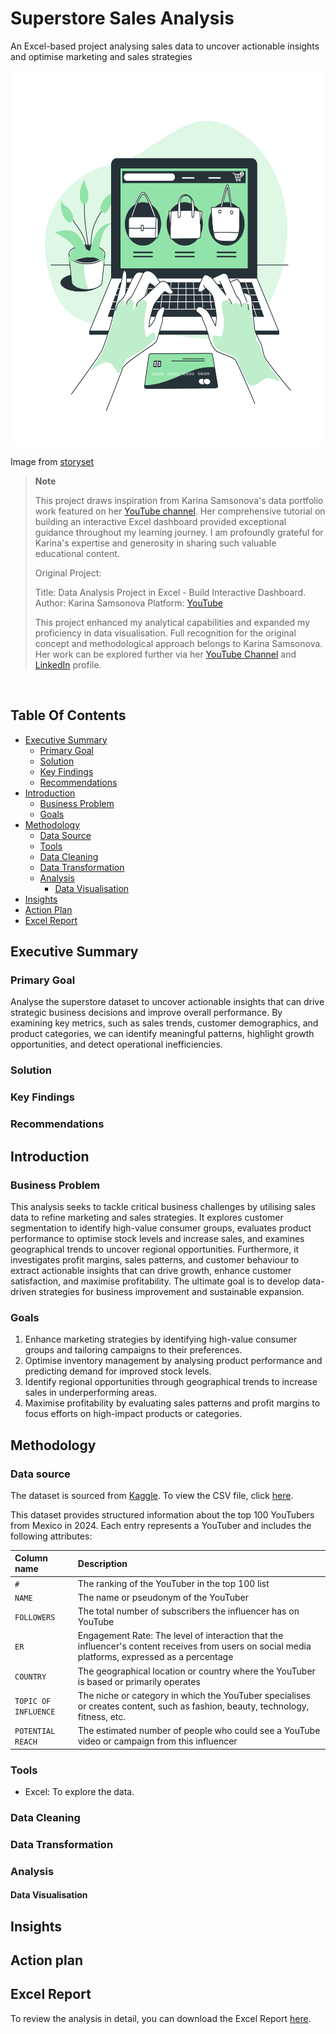 # Superstore Sales Analysis
An Excel-based project analysing sales data to uncover actionable insights and optimise marketing and sales strategies

<img src="assets/img/project3-online-shopping.png" width="500" height="600" />

Image from [storyset](https://storyset.com/search?q=online%20shopping)

> **Note**
>
> This project draws inspiration from Karina Samsonova's data portfolio work featured on her [YouTube channel](https://www.youtube.com/watch?v=U0I3HEnTAWk&ab_channel=KarinaDataScientist). Her comprehensive tutorial on building an interactive Excel dashboard provided exceptional guidance throughout my learning journey. I am profoundly grateful for Karina's expertise and generosity in sharing such valuable educational content.
>
> Original Project:
> 
> Title: Data Analysis Project in Excel - Build Interactive Dashboard. Author: Karina Samsonova Platform: [YouTube](https://www.youtube.com/watch?v=U0I3HEnTAWk&ab_channel=KarinaDataScientist)
>
> This project enhanced my analytical capabilities and expanded my proficiency in data visualisation. Full recognition for the original concept and methodological approach belongs to Karina Samsonova. Her work can be explored further via her [YouTube Channel](https://www.youtube.com/@karinadatascientist) and [LinkedIn](https://www.linkedin.com/in/karina-samsonova/) profile.
<br/>


## Table Of Contents
- [Executive Summary](#executive-summary)
  - [Primary Goal](#primary-goal)
  - [Solution](#solution)
  - [Key Findings](#key-findings)
  - [Recommendations](#recommendations)
- [Introduction](#introduction)
  - [Business Problem](#business-problem)
  - [Goals](#goals)
- [Methodology](#methodology)
  - [Data Source](#data-source)
  - [Tools](#tools)
  - [Data Cleaning](#data-cleaning)
  - [Data Transformation](#data-transformation)
  - [Analysis](#analysis)
    - [Data Visualisation](#data-visualisation)
- [Insights](#insights)
- [Action Plan](#action-plan)	 
- [Excel Report](#excel-report)	


## Executive Summary


### Primary Goal
Analyse the superstore dataset to uncover actionable insights that can drive strategic business decisions and improve overall performance. By examining key metrics, such as sales trends, customer demographics, and product categories, we can identify meaningful patterns, highlight growth opportunities, and detect operational inefficiencies.

### Solution



### Key Findings


### Recommendations

## Introduction

### Business Problem
This analysis seeks to tackle critical business challenges by utilising sales data to refine marketing and sales strategies. It explores customer segmentation to identify high-value consumer groups, evaluates product performance to optimise stock levels and increase sales, and examines geographical trends to uncover regional opportunities. Furthermore, it investigates profit margins, sales patterns, and customer behaviour to extract actionable insights that can drive growth, enhance customer satisfaction, and maximise profitability. The ultimate goal is to develop data-driven strategies for business improvement and sustainable expansion.

### Goals
1. Enhance marketing strategies by identifying high-value consumer groups and tailoring campaigns to their preferences.
2. Optimise inventory management by analysing product performance and predicting demand for improved stock levels.
3. Identify regional opportunities through geographical trends to increase sales in underperforming areas.
4. Maximise profitability by evaluating sales patterns and profit margins to focus efforts on high-impact products or categories.

## Methodology
### Data source

The dataset is sourced from [Kaggle](https://www.kaggle.com/datasets/bhavyadhingra00020/top-100-social-media-influencers-2024-countrywise?resource=download). To view the CSV file, click [here](assets/data/youtube_data_mexico.csv).

This dataset provides structured information about the top 100 YouTubers from Mexico in 2024. Each entry represents a YouTuber and includes the following attributes:

| Column name | Description | 
| :--- | :--- |
| `#` | The ranking of the YouTuber in the top 100 list |
| `NAME` | The name or pseudonym of the YouTuber |
| `FOLLOWERS` | The total number of subscribers the influencer has on YouTube |
| `ER` | Engagement Rate: The level of interaction that the influencer's content receives from users on social media platforms, expressed as a percentage |
| `COUNTRY` | The geographical location or country where the YouTuber is based or primarily operates |
| `TOPIC OF INFLUENCE` | The niche or category in which the YouTuber specialises or creates content, such as fashion, beauty, technology, fitness, etc. |
| `POTENTIAL REACH` | The estimated number of people who could see a YouTube video or campaign from this influencer |

### Tools
- Excel: To explore the data.


### Data Cleaning


### Data Transformation



### Analysis 



#### Data Visualisation




## Insights

## Action plan


## Excel Report
To review the analysis in detail, you can download the Excel Report [here]().

